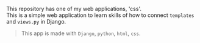 This repository has one of my web applications, 'css'. <br>
This is a simple web application to learn skills of how to connect `templates` and `views.py` in Django. 
> This app is made with `Django`, `python`, `html`, `css`.
